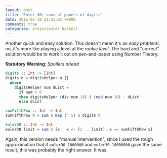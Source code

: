 ```yaml
---
layout: post
title: "Euler 30: sums of powers of digits"
date: 2015-02-18 21:41:02 +0000
comments: true
categories: projecteuler haskell
---
```


Another quick and easy solution. This doesn't mean it's an _easy problem!_; no, it's more like playing a level at the _rookie level_. The hard and "correct" solution would be to work it out on pen-and-paper using Number Theory.

**Statutory Warning**: _Spoilers ahead_

```haskell
digits :: Int -> [Int]
digits n = digitsHelper n []
  where
    digitsHelper num dList =
      if num > 0
      then digitsHelper (div num 10) $ (mod num 10) : dList
      else dList

sumFifthPow :: Int -> Int
sumFifthPow n = sum $ map (^ 5) $ digits n

euler30 :: Int -> Int
euler30 limit = sum $ [x | x <- [2 .. limit], x == sumFifthPow x]
```

Again, this version needs "manual intervention", since I used the rough approximation that if `euler30 1000000` and `euler30 10000000` gave the same result, this was probably the right answer. It was.
